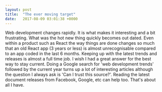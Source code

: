 ```yaml
---
layout: post
title:  "The ever moving target"
date:   2017-08-09 03:01:38 +0000
---
```



Web development changes rapidly. It is what makes it interesting and a bit frustrating. What was the hot new thing quickly becomes out dated. Even within a product such as React the way things are done changes so much that an old React app (3 years or less) is almost unrecognisable compared to an app coded in the last 6 months. Keeping up with the latest trends and releases is almost a full time job. I wish I had a great answer for the best way to stay current. Doing a Google search for 'web development trends' followed by the current year turns up a lot of interesting articles although the question I always ask is 'Can I trust this source?'. Reading the latest document releases from Facebook, Google, etc can help too. That's about all I have.

